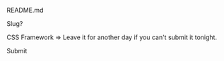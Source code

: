 README.md

Slug?

CSS Framework 
 => Leave it for another day if you can't submit it tonight.

Submit